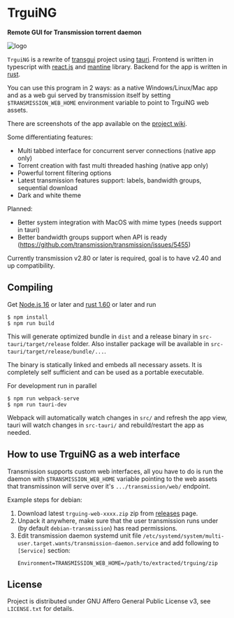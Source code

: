 # TrguiNG
**Remote GUI for Transmission torrent daemon**

![logo](https://i.imgur.com/QdgMWwW.png)

`TrguiNG` is a rewrite of [transgui](https://github.com/transmission-remote-gui/transgui)
project using [tauri](https://tauri.studio/).
Frontend is written in typescript with [react.js](https://react.dev/) and
[mantine](https://mantine.dev/) library. Backend for the app is written in
[rust](https://www.rust-lang.org/).

You can use this program in 2 ways: as a native Windows/Linux/Mac app and as a web gui
served by transmission itself by setting `$TRANSMISSION_WEB_HOME` environment variable
to point to TrguiNG web assets.

There are screenshots of the app available on the
[project wiki](https://github.com/openscopeproject/TrguiNG/wiki).

Some differentiating features:

* Multi tabbed interface for concurrent server connections (native app only)
* Torrent creation with fast multi threaded hashing (native app only)
* Powerful torrent filtering options
* Latest transmission features support: labels, bandwidth groups, sequential download
* Dark and white theme

Planned:

* Better system integration with MacOS with mime types (needs support in tauri)
* Better bandwidth groups support when API is ready (https://github.com/transmission/transmission/issues/5455)

Currently transmission v2.80 or later is required, goal is to have v2.40 and up compatibility.

## Compiling

Get [Node.js 16](https://nodejs.org/) or later and [rust 1.60](https://www.rust-lang.org/)
or later and run

```
$ npm install
$ npm run build
```

This will generate optimized bundle in `dist` and a release binary in `src-tauri/target/release` folder.
Also installer package will be available in `src-tauri/target/release/bundle/...`.

The binary is statically linked and embeds all necessary assets. It is completely self sufficient
and can be used as a portable executable.

For development run in parallel

```
$ npm run webpack-serve
$ npm run tauri-dev
```

Webpack will automatically watch changes in `src/` and refresh the app view, tauri will watch changes
in `src-tauri/` and rebuild/restart the app as needed.

## How to use TrguiNG as a web interface

Transmission supports custom web interfaces, all you have to do is run the daemon with
`$TRANSMISSION_WEB_HOME` variable pointing to the web assets that transmissinon will serve
over it's `.../transmission/web/` endpoint.

Example steps for debian:
1. Download latest `trguing-web-xxxx.zip` zip from [releases](https://github.com/openscopeproject/TrguiNG/releases)
   page.
2. Unpack it anywhere, make sure that the user transmission runs under (by default `debian-transmission`)
   has read permissions.
3. Edit transmission daemon systemd unit file `/etc/systemd/system/multi-user.target.wants/transmission-daemon.service`
   and add following to `[Service]` section:
   ```
   Environment=TRANSMISSION_WEB_HOME=/path/to/extracted/trguing/zip
   ```

## License
Project is distributed under GNU Affero General Public License v3, see `LICENSE.txt` for details.

